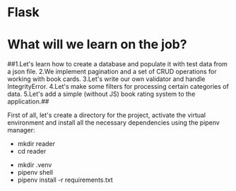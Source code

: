  # Flask

# What will we learn on the job?
##1.Let's learn how to create a database and populate it with test data from a json file.
2.We implement pagination and a set of CRUD operations for working with book cards.
3.Let's write our own validator and handle IntegrityError.
4.Let's make some filters for processing certain categories of data.
5.Let's add a simple (without JS) book rating system to the application.##

First of all, let's create a directory for the project, activate the virtual environment and install all the necessary dependencies using the pipenv manager:
* mkdir reader
* cd reader
- mkdir .venv
- pipenv shell
- pipenv install -r requirements.txt
